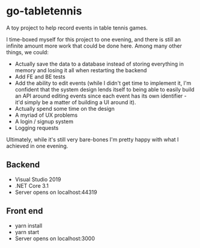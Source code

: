 # go-tabletennis
A toy project to help record events in table tennis games.

I time-boxed myself for this project to one evening, and there is still an infinite amount more work that could be done here. Among many other things, we could:
- Actually save the data to a database instead of storing everything in memory and losing it all when restarting the backend
- Add FE and BE tests
- Add the ability to edit events (while I didn't get time to implement it, I'm confident that the system design lends itself to being able to easily build an API around editing events since each event has its own identifier - it'd simply be a matter of building a UI around it).
- Actually spend some time on the design
- A myriad of UX problems
- A login / signup system
- Logging requests

Ultimately, while it's still very bare-bones I'm pretty happy with what I achieved in one evening.

## Backend
- Visual Studio 2019
- .NET Core 3.1
- Server opens on localhost:44319

## Front end
- yarn install
- yarn start
- Server opens on localhost:3000
